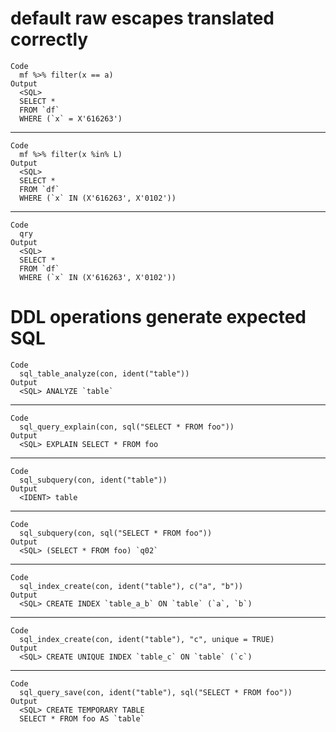 # default raw escapes translated correctly

    Code
      mf %>% filter(x == a)
    Output
      <SQL>
      SELECT *
      FROM `df`
      WHERE (`x` = X'616263')

---

    Code
      mf %>% filter(x %in% L)
    Output
      <SQL>
      SELECT *
      FROM `df`
      WHERE (`x` IN (X'616263', X'0102'))

---

    Code
      qry
    Output
      <SQL>
      SELECT *
      FROM `df`
      WHERE (`x` IN (X'616263', X'0102'))

# DDL operations generate expected SQL

    Code
      sql_table_analyze(con, ident("table"))
    Output
      <SQL> ANALYZE `table`

---

    Code
      sql_query_explain(con, sql("SELECT * FROM foo"))
    Output
      <SQL> EXPLAIN SELECT * FROM foo

---

    Code
      sql_subquery(con, ident("table"))
    Output
      <IDENT> table

---

    Code
      sql_subquery(con, sql("SELECT * FROM foo"))
    Output
      <SQL> (SELECT * FROM foo) `q02`

---

    Code
      sql_index_create(con, ident("table"), c("a", "b"))
    Output
      <SQL> CREATE INDEX `table_a_b` ON `table` (`a`, `b`)

---

    Code
      sql_index_create(con, ident("table"), "c", unique = TRUE)
    Output
      <SQL> CREATE UNIQUE INDEX `table_c` ON `table` (`c`)

---

    Code
      sql_query_save(con, ident("table"), sql("SELECT * FROM foo"))
    Output
      <SQL> CREATE TEMPORARY TABLE 
      SELECT * FROM foo AS `table`

